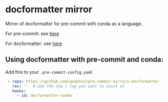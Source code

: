 # docformatter mirror

Mirror of docformatter for pre-commit with conda as a language.

For pre-commit: see [here](https://github.com/pre-commit/pre-commit)

For docformatter: see [here](https://github.com/PyCQA/docformatter)

## Using docformatter with pre-commit and conda:

Add this to your `.pre-commit-config.yaml`

```yaml
 - repo: https://github.com/quantco/pre-commit-mirrors-docformatter
   rev: ''  # Use the sha / tag you want to point at
   hooks:
     - id: docformatter-conda
```
